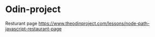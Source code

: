 # Odin-project
Resturant page https://www.theodinproject.com/lessons/node-path-javascript-restaurant-page
